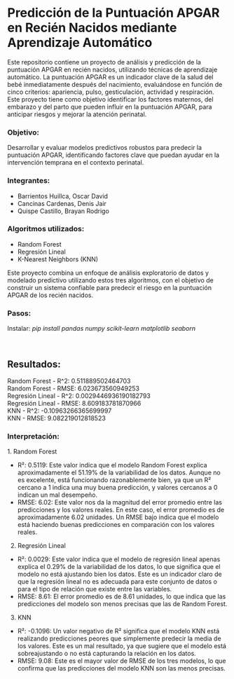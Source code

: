 <h1>Predicción de la Puntuación APGAR en Recién Nacidos mediante Aprendizaje Automático</h1>
<p>
Este repositorio contiene un proyecto de análisis y predicción de la puntuación APGAR en recién nacidos, utilizando técnicas de aprendizaje automático. La puntuación APGAR es un indicador clave de la salud del bebé inmediatamente después del nacimiento, evaluándose en función de cinco criterios: apariencia, pulso, gesticulación, actividad y respiración. Este proyecto tiene como objetivo identificar los factores maternos, del embarazo y del parto que pueden influir en la puntuación APGAR, para anticipar riesgos y mejorar la atención perinatal.
</p>

<h3>Objetivo: </h3>
<p>
Desarrollar y evaluar modelos predictivos robustos para predecir la puntuación APGAR, identificando factores clave que puedan ayudar en la intervención temprana en el contexto perinatal.
</p>
<h3>Integrantes: </h3>
<p>
   <ul>
      <li>Barrientos Huillca, Oscar David</li>
      <li>Cancinas Cardenas, Denis Jair</li>
      <li>Quispe Castillo, Brayan Rodrigo</li>
   </ul>
</p>
<h3>Algoritmos utilizados: </h3>
<p>
   <ul>
      <li>Random Forest</li>
      <li>Regresión Lineal</li>
      <li>K-Nearest Neighbors (KNN)</li>
   </ul>
</p>
<p>
   Este proyecto combina un enfoque de análisis exploratorio de datos y modelado predictivo utilizando estos tres algoritmos, con el objetivo de construir un sistema confiable para predecir el riesgo en la puntuación APGAR de los recién nacidos.
</p>
<h3>Pasos: </h3>
<p>Instalar: <i>pip install pandas numpy scikit-learn matplotlib seaborn</i></p>
<br>
<h2>Resultados:</h2>
<p>
Random Forest - R^2:         0.511889502464703 <br>
Random Forest - RMSE:        6.023673560949253 <br>
Regresión Lineal - R^2:      0.0029446936190182793 <br>
Regresión Lineal - RMSE:     8.609183781870966 <br>
KNN - R^2:                   -0.10963266365699997 <br>
KNN - RMSE:                  9.082219012818523 <br>
</p>
<h3>Interpretación: </h3>
<p>
 1.   Random Forest
  
   *   R²: 0.5119: Este valor indica que el modelo Random Forest explica aproximadamente el 51.19% de la variabilidad de los datos. Aunque no es excelente, está funcionando razonablemente bien, ya que un R² cercano a 1 indica una muy buena predicción, y valores cercanos a 0 indican un mal desempeño.
  *   RMSE: 6.02: Este valor nos da la magnitud del error promedio entre las predicciones y los valores reales. En este caso, el error promedio es de aproximadamente 6.02 unidades. Un RMSE bajo indica que el modelo está haciendo buenas predicciones en comparación con los valores reales.


2.   Regresión Lineal
  *   R²: 0.0029: Este valor indica que el modelo de regresión lineal apenas explica el 0.29% de la variabilidad de los datos, lo que significa que el modelo no está ajustando bien los datos. Este es un indicador claro de que la regresión lineal no es adecuada para este conjunto de datos o para el tipo de relación que existe entre las variables.
  *   RMSE: 8.61: El error promedio es de 8.61 unidades, lo que indica que las predicciones del modelo son menos precisas que las de Random Forest.


3.   KNN
  *   R²: -0.1096: Un valor negativo de R² significa que el modelo KNN está realizando predicciones peores que simplemente predecir la media de los valores. Este es un mal resultado, ya que sugiere que el modelo está sobreajustando o no está capturando la relación en los datos.
  *   RMSE: 9.08: Este es el mayor valor de RMSE de los tres modelos, lo que confirma que las predicciones del modelo KNN son las menos precisas.
</p>

